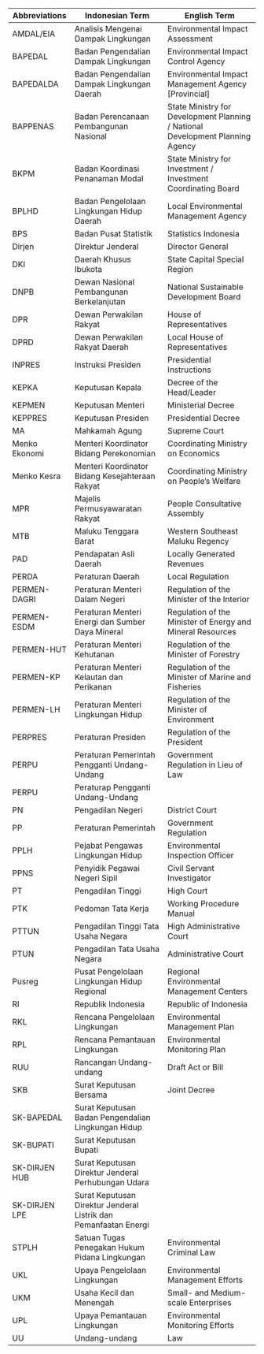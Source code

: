 |	Abbreviations	|	Indonesian Term	|	English Term	|
|---|---|---|
|	AMDAL/EIA	|	Analisis Mengenai Dampak Lingkungan	|	Environmental Impact Assessment 	|
|	BAPEDAL	|	Badan Pengendalian Dampak Lingkungan	|	Environmental Impact Control Agency 	|
|	BAPEDALDA	|	Badan Pengendalian Dampak Lingkungan Daerah	|	Environmental Impact Management Agency [Provincial]	|
|	BAPPENAS	|	Badan Perencanaan Pembangunan Nasional	|	State Ministry for Development Planning / National Development Planning Agency	|
|	BKPM	|	Badan Koordinasi Penanaman Modal	|	State Ministry for Investment / Investment Coordinating Board	|
|	BPLHD	|	Badan Pengelolaan Lingkungan Hidup Daerah	|	Local Environmental Management Agency	|
|	BPS	|	Badan Pusat Statistik	|	Statistics Indonesia 	|
|	Dirjen	|	Direktur Jenderal	|	Director General	|
|	DKI	|	Daerah Khusus Ibukota	|	State Capital Special Region 	|
|	DNPB	|	Dewan Nasional Pembangunan Berkelanjutan	|	National Sustainable Development Board 	|
|	DPR	|	Dewan Perwakilan Rakyat	|	House of Representatives 	|
|	DPRD	|	Dewan Perwakilan Rakyat Daerah	|	Local House of Representatives 	|
|	INPRES	|	Instruksi Presiden 	|	Presidential Instructions	|
|	KEPKA	|	Keputusan Kepala	|	Decree of the Head/Leader	|
|	KEPMEN	|	Keputusan Menteri	|	Ministerial Decree 	|
|	KEPPRES	|	Keputusan Presiden	|	Presidential Decree 	|
|	MA	|	Mahkamah Agung	|	Supreme Court 	|
|	Menko Ekonomi	|	Menteri Koordinator Bidang Perekonomian	|	Coordinating Ministry on Economics 	|
|	Menko Kesra	|	Menteri Koordinator Bidang Kesejahteraan Rakyat	|	Coordinating Ministry on People’s Welfare 	|
|	MPR	|	Majelis Permusyawaratan Rakyat	|	People Consultative Assembly 	|
|	MTB	|	Maluku Tenggara Barat	|	Western Southeast Maluku Regency	|
|	PAD	|	Pendapatan Asli Daerah	|	Locally Generated Revenues 	|
|	PERDA	|	Peraturan Daerah	|	Local Regulation	|
|	PERMEN-DAGRI	|	Peraturan Menteri Dalam Negeri	|	Regulation of the Minister of the Interior	|
|	PERMEN-ESDM	|	Peraturan Menteri Energi dan Sumber Daya Mineral	|	Regulation of the Minister of Energy and Mineral Resources	|
|	PERMEN-HUT	|	Peraturan Menteri Kehutanan	|	Regulation of the Minister of Forestry	|
|	PERMEN-KP	|	Peraturan Menteri Kelautan dan Perikanan	|	Regulation of the Minister of Marine and Fisheries	|
|	PERMEN-LH	|	Peraturan Menteri Lingkungan Hidup	|	Regulation of the Minister of Environment	|
|	PERPRES	|	Peraturan Presiden	|	Regulation of the President	|
|	PERPU	|	Peraturan Pemerintah Pengganti Undang-Undang	|	Government Regulation in Lieu of Law 	|
|	PERPU	|	Peraturap Pengganti Undang-Undang	|		|
|	PN	|	Pengadilan Negeri	|	District Court 	|
|	PP	|	Peraturan Pemerintah	|	Government Regulation 	|
|	PPLH	|	Pejabat Pengawas Lingkungan Hidup	|	Environmental Inspection Officer 	|
|	PPNS	|	Penyidik Pegawai Negeri Sipil	|	Civil Servant Investigator 	|
|	PT	|	Pengadilan Tinggi	|	High Court 	|
|	PTK	|	Pedoman Tata Kerja	|	Working Procedure Manual	|
|	PTTUN	|	Pengadilan Tinggi Tata Usaha Negara	|	High Administrative Court 	|
|	PTUN	|	Pengadilan Tata Usaha Negara	|	Administrative Court 	|
|	Pusreg	|	Pusat Pengelolaan Lingkungan Hidup Regional	|	Regional Environmental Management Centers 	|
|	RI	|	Republik Indonesia	|	Republic of Indonesia 	|
|	RKL	|	Rencana Pengelolaan Lingkungan	|	Environmental Management Plan 	|
|	RPL	|	Rencana Pemantauan Lingkungan	|	Environmental Monitoring Plan 	|
|	RUU	|	Rancangan Undang-undang	|	Draft Act or Bill 	|
|	SKB	|	Surat Keputusan Bersama	|	Joint Decree 	|
|	SK-BAPEDAL	|	Surat Keputusan Badan Pengendalian Lingkungan Hidup	|		|
|	SK-BUPATI	|	Surat Keputusan Bupati	|		|
|	SK-DIRJEN HUB	|	Surat Keputusan Direktur Jenderal Perhubungan Udara	|		|
|	SK-DIRJEN LPE	|	Surat Keputusan Direktur Jenderal Listrik dan Pemanfaatan Energi	|		|
|	STPLH	|	Satuan Tugas Penegakan Hukum Pidana Lingkungan	|	Environmental Criminal Law 	|
|	UKL	|	Upaya Pengelolaan Lingkungan	|	Environmental Management Efforts 	|
|	UKM	|	Usaha Kecil dan Menengah	|	Small- and Medium-scale Enterprises 	|
|	UPL	|	Upaya Pemantauan Lingkungan	|	Environmental Monitoring Efforts 	|
|	UU	|	Undang-undang	|	Law	|

